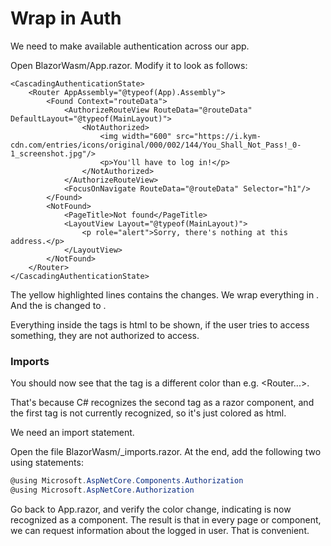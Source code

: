 # Wrap in Auth
We need to make available authentication across our app.

Open BlazorWasm/App.razor. Modify it to look as follows:

```html{1,4-9,19}
<CascadingAuthenticationState>
    <Router AppAssembly="@typeof(App).Assembly">
        <Found Context="routeData">
            <AuthorizeRouteView RouteData="@routeData" DefaultLayout="@typeof(MainLayout)">
                <NotAuthorized>
                    <img width="600" src="https://i.kym-cdn.com/entries/icons/original/000/002/144/You_Shall_Not_Pass!_0-1_screenshot.jpg"/>
                    <p>You'll have to log in!</p>
                </NotAuthorized>
            </AuthorizeRouteView>
            <FocusOnNavigate RouteData="@routeData" Selector="h1"/>
        </Found>
        <NotFound>
            <PageTitle>Not found</PageTitle>
            <LayoutView Layout="@typeof(MainLayout)">
                <p role="alert">Sorry, there's nothing at this address.</p>
            </LayoutView>
        </NotFound>
    </Router>
</CascadingAuthenticationState>
```

The yellow highlighted lines contains the changes. We wrap everything in <CascadingAuthenticationState>. And the <RouteView> is changed to <AuthorizeRouteView>.

Everything inside the <NotAuthorized> tags is html to be shown, if the user tries to access something, they are not authorized to access.

### Imports
You should now see that the tag <CascadingAuthenticationState> is a different color than e.g. <Router...>.

That's because C# recognizes the second tag as a razor component, and the first tag is not currently recognized, so it's just colored as html.

We need an import statement.

Open the file BlazorWasm/_imports.razor. At the end, add the following two using statements:

```csharp
@using Microsoft.AspNetCore.Components.Authorization
@using Microsoft.AspNetCore.Authorization
```

Go back to App.razor, and verify the color change, indicating <CascadingAuthenticationState> is now recognized as a component. The result is that in every page or component, we can request information about the logged in user. That is convenient.